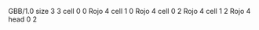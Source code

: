 <gs-board> GBB/1.0
size 3 3
cell 0 0 Rojo 4
cell 1 0 Rojo 4
cell 0 2 Rojo 4
cell 1 2 Rojo 4
head 0 2
 </gs-board>